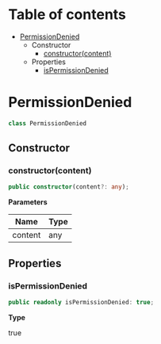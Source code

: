 # Table of contents

* [PermissionDenied][ClassDeclaration-23]
    * Constructor
        * [constructor(content)][Constructor-19]
    * Properties
        * [isPermissionDenied][PropertyDeclaration-56]

# PermissionDenied

```typescript
class PermissionDenied
```
## Constructor

### constructor(content)

```typescript
public constructor(content?: any);
```

**Parameters**

| Name    | Type |
| ------- | ---- |
| content | any  |

## Properties

### isPermissionDenied

```typescript
public readonly isPermissionDenied: true;
```

**Type**

true

[ClassDeclaration-23]: permissiondenied.md#permissiondenied
[Constructor-19]: permissiondenied.md#constructorcontent
[PropertyDeclaration-56]: permissiondenied.md#ispermissiondenied